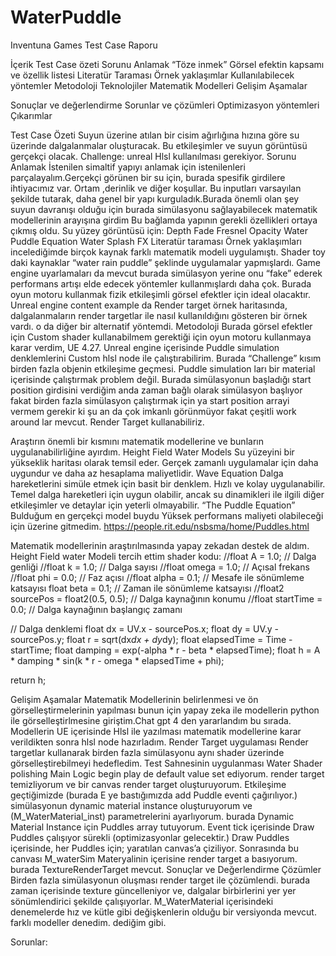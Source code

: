 # WaterPuddle

Inventuna Games Test Case Raporu

İçerik
Test Case özeti
Sorunu Anlamak
“Töze inmek”
Görsel efektin kapsamı ve özellik listesi
Literatür Taraması
Örnek yaklaşımlar
Kullanılabilecek yöntemler
Metodoloji
Teknolojiler
Matematik Modelleri
Gelişim
Aşamalar


Sonuçlar ve değerlendirme
Sorunlar ve çözümleri
Optimizasyon yöntemleri
Çıkarımlar



Test Case Özeti
Suyun üzerine atılan bir cisim ağırlığına hızına göre su üzerinde dalgalanmalar oluşturacak. Bu etkileşimler ve suyun görüntüsü gerçekçi olacak.
Challenge: unreal Hlsl kullanılması gerekiyor.
Sorunu Anlamak
İstenilen simaltif yapıyı anlamak için istenilenleri parçalayalım.Gerçekçi görünen bir su için, burada spesifik girdilere ihtiyacımız var. Ortam ,derinlik ve diğer koşullar. Bu inputları varsayılan şekilde tutarak, daha genel bir yapı kurguladık.Burada önemli olan şey suyun davranışı olduğu için burada simülasyonu sağlayabilecek matematik modellerinin arayışına girdim
Bu bağlamda yapının gerekli özellikleri ortaya çıkmış oldu.
Su yüzey görüntüsü için:
Depth Fade
Fresnel Opacity
Water Puddle Equation
Water Splash FX
Literatür taraması
Örnek yaklaşımları incelediğimde birçok kaynak farklı matematik modeli uygulamıştı. Shader toy daki kaynaklar “water rain puddle” şeklinde uygulamalar yapmışlardı. Game engine uyarlamaları da mevcut burada simülasyon yerine onu “fake” ederek performans artışı elde edecek yöntemler kullanmışlardı daha çok. 
Burada oyun motoru kullanmak fizik etkileşimli görsel efektler için ideal olacaktır. Unreal engine content example da Render target örnek haritasında, dalgalanmaların render targetlar ile nasıl kullanıldığını gösteren bir örnek vardı. o da diğer bir alternatif yöntemdi. 
Metodoloji
Burada görsel efektler için Custom shader kullanabilmem gerektiği için oyun motoru kullanmaya karar verdim, UE 4.27.
Unreal engine içerisinde Puddle simulation denklemlerini Custom hlsl node ile çalıştırabilirim. Burada “Challenge” kısım birden fazla objenin etkileşime geçmesi. Puddle simulation ları bir material içerisinde çalıştırmak problem değil. Burada simülasyonun başladığı start position girdisini verdiğim anda zaman bağlı olarak simülasyon başlıyor fakat birden fazla simülasyon çalıştırmak için ya start position arrayi vermem gerekir ki şu an da çok imkanlı görünmüyor fakat çeşitli work around lar mevcut. Render Target kullanabiliriz. 

Araştırın önemli bir kısmını matematik modellerine ve bunların uygulanabilirliğine ayırdım. 
Height Field Water Models
Su yüzeyini bir yükseklik haritası olarak temsil eder.
Gerçek zamanlı uygulamalar için daha uygundur ve daha az hesaplama maliyetlidir.
Wave Equation 
Dalga hareketlerini simüle etmek için basit bir denklem.
Hızlı ve kolay uygulanabilir.
Temel dalga hareketleri için uygun olabilir, ancak su dinamikleri ile ilgili diğer etkileşimler ve detaylar için yeterli olmayabilir.
“The Puddle Equation” Bulduğum en gerçekçi model buydu
Yüksek performans maliyeti olabileceği için üzerine gitmedim.
https://people.rit.edu/nsbsma/home/Puddles.html


Matematik modellerinin araştırılmasında yapay zekadan destek de aldım. 
Height Field water Modeli tercih ettim shader kodu:
//float A = 1.0;  // Dalga genliği
//float k = 1.0;  // Dalga sayısı
//float omega = 1.0;  // Açısal frekans
//float phi = 0.0;  // Faz açısı
//float alpha = 0.1;  // Mesafe ile sönümleme katsayısı
float beta = 0.1;  // Zaman ile sönümleme katsayısı
//float2 sourcePos = float2(0.5, 0.5);  // Dalga kaynağının konumu
//float startTime = 0.0;  // Dalga kaynağının başlangıç zamanı

// Dalga denklemi
float dx = UV.x - sourcePos.x;
float dy = UV.y - sourcePos.y;
float r = sqrt(dx*dx + dy*dy);
float elapsedTime = Time - startTime;
float damping = exp(-alpha * r - beta * elapsedTime);
float h = A * damping * sin(k * r - omega * elapsedTime + phi);


return h;

Gelişim
Aşamalar
Matematik Modellerinin belirlenmesi ve ön görselleştirmelerinin yapılması
bunun için yapay zeka ile modellerin python ile görselleştirlmesine giriştim.Chat gpt 4 den yararlandım bu sırada. 
Modellerin UE içerisinde Hlsl ile yazılması
matematik modellerine karar verildikten sonra hlsl node hazırladım. 
Render Target uygulaması
Render targetlar kullanarak birden fazla simülasyonu aynı shader üzerinde görselleştirebilmeyi hedefledim. 
Test Sahnesinin uygulanması
Water Shader polishing
Main Logic 
begin play de default value set ediyorum. render target temizliyorum ve bir canvas render target oluşturuyorum. 
Etkileşime geçtiğimizde (burada E ye bastığımızda add Puddle eventi çağırılıyor.) simülasyonun dynamic material instance oluşturuyorum ve (M_WaterMaterial_inst) parametrelerini ayarlıyorum. burada Dynamic Material Instance için Puddles array tutuyorum. 
Event tick içerisinde Draw Puddles çalışıyor sürekli (optimizasyonlar gelecektir.)
Draw Puddles içerisinde, her Puddles için; yaratılan canvas’a çiziliyor. Sonrasında bu canvası M_waterSim Materyalinin içerisine render target a basıyorum. burada TextureRenderTarget mevcut.
Sonuçlar ve Değerlendirme
Çözümler
Birden fazla simülasyonun oluşması render target ile çözümlendi. burada zaman içerisinde texture güncelleniyor ve, dalgalar birbirlerini yer yer sönümlendirici şekilde çalışıyorlar.
M_WaterMaterial içerisindeki denemelerde hız ve kütle gibi değişkenlerin olduğu bir versiyonda mevcut. farklı modeller denedim. dediğim gibi.


Sorunlar:


